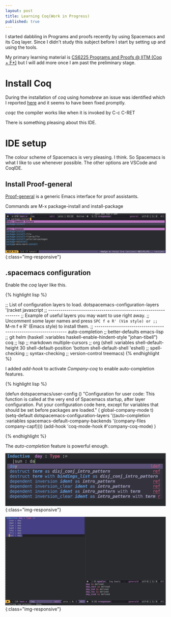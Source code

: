 ```yaml
---
layout: post
title: Learning Coq(Work in Progress)
published: true
---
```


I started dabbling in Programs and proofs recently by using Spacemacs and its
Coq layer. Since I didn't study this subject before I start by setting up and
using the tools.

My primary learning material is [CS6225 Programs and Proofs @ IITM (Coq + F*)](https://www.youtube.com/playlist?list=PLt0HgEXFOHdkfd7phdKKmTIuwHEvPX0qb)
but I will add more once I am past the preliminary stage.

# Install Coq

During the installation of _coq_ using _homebrew_ an issue was identified which
I reported [here](https://stackoverflow.com/questions/75843422/coqc-does-not-find-findlib-conf/75857649#75857649)
and it seems to have been fixed promptly.

_coqc_ the compiler works like when it is invoked by C-c C-RET

There is something pleasing about this IDE.

# IDE setup

The colour scheme of Spacemacs is very pleasing. I think. So Spacemacs is what I
like to use whenever possible. The other options are VSCode and CoqIDE.

## Install Proof-general

[Proof-general](https://proofgeneral.github.io) is a generic Emacs interface for proof assistants.

Commands are M-x package-install and install-package

![image-title-here](../images/coq3.png){:class="img-responsive"}


## .spacemacs configuration

Enable the _coq_ layer like this.

{% highlight lisp %}

 ;; List of configuration layers to load.
   dotspacemacs-configuration-layers
   '(racket
     javascript
     ;; ----------------------------------------------------------------
     ;; Example of useful layers you may want to use right away.
     ;; Uncomment some layer names and press `SPC f e R' (Vim style) or
     ;; `M-m f e R' (Emacs style) to install them.
     ;; ----------------------------------------------------------------
     auto-completion
     ;; better-defaults
     emacs-lisp
     ;; git
     helm
     (haskell :variables
              haskell-enable-hindent-style "johan-tibell")
     coq
     ;; lsp
     ;; markdown
     multiple-cursors
     ;; org
     (shell :variables
            shell-default-height 30
            shell-default-position 'bottom
            shell-default-shell 'eshell)
     ;; spell-checking
     ;; syntax-checking
     ;; version-control
     treemacs)
{% endhighlight %}

I added _add-hook_ to activate _Company-coq_ to enable auto-completion features.

{% highlight lisp %}

(defun dotspacemacs/user-config ()
  "Configuration for user code:
This function is called at the very end of Spacemacs startup, after layer
configuration.
Put your configuration code here, except for variables that should be set
before packages are loaded."
( global-company-mode t)
(setq-default
   dotspacemacs-configuration-layers
   '((auto-completion :variables
                      spacemacs-default-company-backends '(company-files company-capf))))
(add-hook 'coq-mode-hook #'company-coq-mode)
)

{% endhighlight %}

The _auto-completion_ feature is powerful enough.

![image-title-here](../images/coq2.png){:class="img-responsive"}


![image-title-here](../images/coq1.png){:class="img-responsive"}
